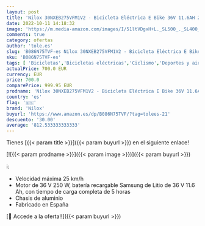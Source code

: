 ```yaml
---
layout: post
title: 'Nilox 30NXEB275VFM1V2 - Bicicleta Eléctrica E Bike 36V 11.6AH 27.5X2.10P X6  Motor 36 V 250 W  Batería Recargable Samsung de Litio 36 V  Carga Completa 5 h  Chasis Aluminio  Velocidad Máxima 25 km/h'
date: 2022-10-11 14:18:32
image: 'https://m.media-amazon.com/images/I/51ltVDgxH+L._SL500_._SL400_.jpg'
comments: true
category: ofertas
author: 'tole.es'
slug: 'B086N75TVF-es Nilox 30NXEB275VFM1V2 - Bicicleta Eléctrica E Bike 36V...'
sku: 'B086N75TVF-es'
tags: [ 'Bicicletas','Bicicletas eléctricas','Ciclismo','Deportes y aire libre','Ropa y equipo para deportes','bicicleta','nilox','🇪🇸', ]
actualPrice: 700.0 EUR
currency: EUR
price: 700.0
comparePrice: 999.95 EUR
prodname: 'Nilox 30NXEB275VFM1V2 - Bicicleta Eléctrica E Bike 36V 11.6AH 27.5X2.10P X6  Motor 36 V 250 W  Batería Recargable Samsung de Litio 36 V  Carga Completa 5 h  Chasis Aluminio  Velocidad Máxima 25 km/h'
country: 'es'
flag: '🇪🇸'
brand: 'Nilox'
buyurl: 'https://www.amazon.es/dp/B086N75TVF/?tag=tolees-21'
descuento: '30.00'
average: '812.533333333333'
---
```


Tienes [{{< param title >}}]({{< param buyurl >}}) en el siguiente enlace!

[![{{< param prodname >}}]({{< param image >}})]({{< param buyurl >}})

ℹ️:

- Velocidad máxima 25 km/h
- Motor de 36 V 250 W, batería recargable Samsung de Litio de 36 V 11.6 Ah, con tiempo de carga completa de 5 horas
- Chasis de aluminio
- Fabricado en España

[🛒 Accede a la oferta!!]({{< param buyurl >}})
